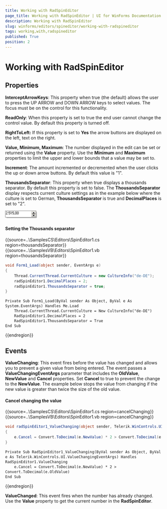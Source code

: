 ```yaml
---
title: Working with RadSpinEditor
page_title: Working with RadSpinEditor | UI for WinForms Documentation
description: Working with RadSpinEditor
slug: winforms/editors/spineditor/working-with-radspineditor
tags: working,with,radspineditor
published: True
position: 2
---
```


# Working with RadSpinEditor
 
## Properties

__InterceptArrowKeys__: This property when true (the default) allows the user to press the UP ARROW and DOWN ARROW keys to select values. The focus must be on the control for this functionality. 

__ReadOnly__: When this property is set to true the end user cannot change the control value. By default this property is turned off. 

__RightToLeft:__ If this property is set to __Yes__ the arrow buttons are displayed on the left, text on the right.

__Value, Minimum, Maximum__: The number displayed in the edit can be set or returned using the __Value__ property. Use the __Minimum__ and __Maximum__ properties to limit the upper and lower bounds that a value may be set to.

__Increment__: The amount incremented or decremented when the user clicks the up or down arrow buttons. By default this value is "1".

__ThousandsSeparator__: This property when true displays a thousands separator. By default this property is set to false. The __ThousandsSeparator__ display respects current culture settings as in the example below where the culture is set to German, __ThousandsSeparator__ is true and __DecimalPlaces__ is set to "2".

![editors-spineditor-working-with-radspineditor 001](images/editors-spineditor-working-with-radspineditor001.png)

#### Setting the Thousands separator 

{{source=..\SamplesCS\Editors\SpinEditor1.cs region=thousandsSeparator}} 
{{source=..\SamplesVB\Editors\SpinEditor1.vb region=thousandsSeparator}} 

````C#
void Form1_Load(object sender, EventArgs e)
{
    Thread.CurrentThread.CurrentCulture = new CultureInfo("de-DE");
    radSpinEditor1.DecimalPlaces = 2;
    radSpinEditor1.ThousandsSeparator = true;
}

````
````VB.NET
Private Sub Form1_Load(ByVal sender As Object, ByVal e As System.EventArgs) Handles Me.Load
    Thread.CurrentThread.CurrentCulture = New CultureInfo("de-DE")
    RadSpinEditor1.DecimalPlaces = 2
    RadSpinEditor1.ThousandsSeparator = True
End Sub

````

{{endregion}} 
 
## Events

__ValueChanging__: This event fires before the value has changed and allows you to prevent a given value from being entered. The event passes a __ValueChangingEventArgs__ parameter that includes the __OldValue__, __NewValue__ and __Cancel__ properties. Set __Cancel__ to true to prevent the change to the __NewValue__. The example below stops the value from changing if the new value is greater than twice the size of the old value.

#### Cancel changing the value 

{{source=..\SamplesCS\Editors\SpinEditor1.cs region=cancelChanging}} 
{{source=..\SamplesVB\Editors\SpinEditor1.vb region=cancelChanging}} 

````C#
void radSpinEditor1_ValueChanging(object sender, Telerik.WinControls.UI.ValueChangingEventArgs e)
{
    e.Cancel = Convert.ToDecimal(e.NewValue) * 2 > Convert.ToDecimal(e.OldValue);
}

````
````VB.NET
Private Sub RadSpinEditor1_ValueChanging(ByVal sender As Object, ByVal e As Telerik.WinControls.UI.ValueChangingEventArgs) Handles RadSpinEditor1.ValueChanging
    e.Cancel = Convert.ToDecimal(e.NewValue) * 2 > Convert.ToDecimal(e.OldValue)
End Sub

````

{{endregion}} 
 
__ValueChanged__: This event fires when the number has already changed. Use the __Value__ property to get the current number in the __RadSpinEditor__.
